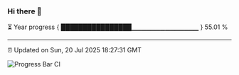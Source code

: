 ### Hi there 👋

⏳ Year progress { ████████████████▁▁▁▁▁▁▁▁▁▁▁▁▁▁ } 55.01 %

---

⏰ Updated on Sun, 20 Jul 2025 18:27:31 GMT

![Progress Bar CI](https://github.com/liununu/liununu/workflows/Progress%20Bar%20CI/badge.svg)
